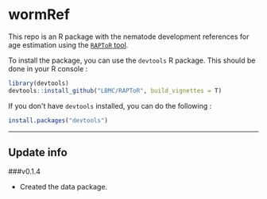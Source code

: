# wormRef

This repo is an R package with the nematode development references for age estimation using the [`RAPToR` tool](https://github.com/LBMC/RAPToR).

To install the package, you can use the `devtools` R package. This should be done in your R console :

```r
library(devtools)
devtools::install_github("LBMC/RAPToR", build_vignettes = T)
```

If you don't have `devtools` installed, you can do the following :
```r
install.packages("devtools")
```

<hr>

## Update info

###v0.1.4
 - Created the data package. 
